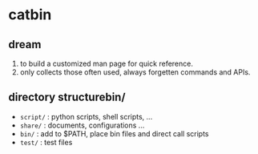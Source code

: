 # catbin 
## dream 
1. to build a customized man page for quick reference.  
2. only collects those often used, always forgetten commands and APIs.  
## directory structurebin/
- `script/` : python scripts, shell scripts, ... 
- `share/`  : documents, configurations ...
- `bin/`    : add to $PATH, place bin files and direct call scripts
- `test/`   : test files
